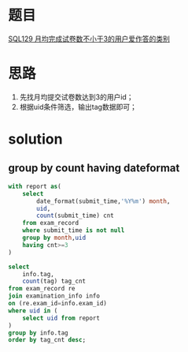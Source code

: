 # 题目

[SQL129 月均完成试卷数不小于3的用户爱作答的类别](https://www.nowcoder.com/practice/b1d13efcfa0c4ecea517afbdb9090845?tpId=240&tqId=2183022&ru=/exam/oj&qru=/ta/sql-advanced/question-ranking&sourceUrl=%2Fexam%2Foj%3Fpage%3D1%26tab%3DSQL%25E7%25AF%2587%26topicId%3D240)

# 思路
1. 先找月均提交试卷数达到3的用户id；
2. 根据uid条件筛选，输出tag数据即可；


# solution

## group by count having dateformat
```sql
with report as(
    select
        date_format(submit_time,'%Y%m') month,
        uid,
        count(submit_time) cnt
    from exam_record
    where submit_time is not null
    group by month,uid
    having cnt>=3
)

select
    info.tag,
    count(tag) tag_cnt
from exam_record re
join examination_info info
on (re.exam_id=info.exam_id)
where uid in (
    select uid from report
)
group by info.tag
order by tag_cnt desc;
```